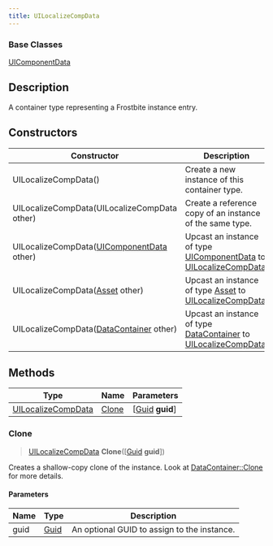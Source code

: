 ```yaml
---
title: UILocalizeCompData
---
```

### Base Classes

[UIComponentData](UIComponentData)

## Description

A container type representing a Frostbite instance entry.

## Constructors

| Constructor                                                                   | Description                                                                                                                 |
| ----------------------------------------------------------------------------- | --------------------------------------------------------------------------------------------------------------------------- |
| UILocalizeCompData()                                                          | Create a new instance of this container type.                                                                               |
| UILocalizeCompData(UILocalizeCompData other)                                  | Create a reference copy of an instance of the same type.                                                                    |
| UILocalizeCompData([UIComponentData](UIComponentData) other)                  | Upcast an instance of type [UIComponentData](UIComponentData) to [UILocalizeCompData](UILocalizeCompData).                  |
| UILocalizeCompData([Asset](Asset) other)                                      | Upcast an instance of type [Asset](Asset) to [UILocalizeCompData](UILocalizeCompData).                                      |
| UILocalizeCompData([DataContainer](/vext/ref/shared/class/datacontainer) other) | Upcast an instance of type [DataContainer](/vext/ref/shared/class/datacontainer) to [UILocalizeCompData](UILocalizeCompData). |

## Methods

| Type                                     | Name            | Parameters                                     |
| ---------------------------------------- | --------------- | ---------------------------------------------- |
| [UILocalizeCompData](UILocalizeCompData) | [Clone](#clone) | \[[Guid](/vext/ref/shared/class/guid) **guid**\] |

### Clone

> [UILocalizeCompData](UILocalizeCompData) **Clone**(\[[Guid](/vext/ref/shared/class/guid) **guid**\])

Creates a shallow-copy clone of the instance. Look at [DataContainer::Clone](/vext/ref/shared/class/datacontainer#clone) for more details.

#### Parameters

| Name | Type         | Description                                 |
| ---- | ------------ | ------------------------------------------- |
| guid | [Guid](Guid) | An optional GUID to assign to the instance. |
